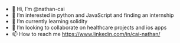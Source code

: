 - 👋 Hi, I’m @nathan-cai
- 👀 I’m interested in python and JavaScript and finding an internship
- 🌱 I’m currently learning solidity
- 💞️ I’m looking to collaborate on healthcare projects and ios apps
- 📫 How to reach me https://www.linkedin.com/in/cai-nathan/

<!---
nathan-cai/nathan-cai is a ✨ special ✨ repository because its `README.md` (this file) appears on your GitHub profile.
You can click the Preview link to take a look at your changes.
--->
